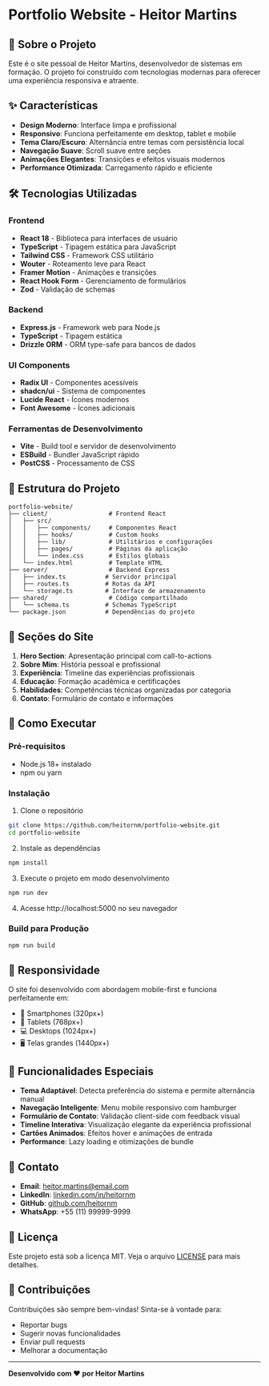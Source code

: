 # Portfolio Website - Heitor Martins

## 🚀 Sobre o Projeto

Este é o site pessoal de Heitor Martins, desenvolvedor de sistemas em formação. O projeto foi construído com tecnologias modernas para oferecer uma experiência responsiva e atraente.

## ✨ Características

- **Design Moderno**: Interface limpa e profissional
- **Responsivo**: Funciona perfeitamente em desktop, tablet e mobile
- **Tema Claro/Escuro**: Alternância entre temas com persistência local
- **Navegação Suave**: Scroll suave entre seções
- **Animações Elegantes**: Transições e efeitos visuais modernos
- **Performance Otimizada**: Carregamento rápido e eficiente

## 🛠️ Tecnologias Utilizadas

### Frontend
- **React 18** - Biblioteca para interfaces de usuário
- **TypeScript** - Tipagem estática para JavaScript
- **Tailwind CSS** - Framework CSS utilitário
- **Wouter** - Roteamento leve para React
- **Framer Motion** - Animações e transições
- **React Hook Form** - Gerenciamento de formulários
- **Zod** - Validação de schemas

### Backend
- **Express.js** - Framework web para Node.js
- **TypeScript** - Tipagem estática
- **Drizzle ORM** - ORM type-safe para bancos de dados

### UI Components
- **Radix UI** - Componentes acessíveis
- **shadcn/ui** - Sistema de componentes
- **Lucide React** - Ícones modernos
- **Font Awesome** - Ícones adicionais

### Ferramentas de Desenvolvimento
- **Vite** - Build tool e servidor de desenvolvimento
- **ESBuild** - Bundler JavaScript rápido
- **PostCSS** - Processamento de CSS

## 📁 Estrutura do Projeto

```
portfolio-website/
├── client/                 # Frontend React
│   ├── src/
│   │   ├── components/     # Componentes React
│   │   ├── hooks/          # Custom hooks
│   │   ├── lib/            # Utilitários e configurações
│   │   ├── pages/          # Páginas da aplicação
│   │   └── index.css       # Estilos globais
│   └── index.html          # Template HTML
├── server/                 # Backend Express
│   ├── index.ts           # Servidor principal
│   ├── routes.ts          # Rotas da API
│   └── storage.ts         # Interface de armazenamento
├── shared/                 # Código compartilhado
│   └── schema.ts          # Schemas TypeScript
└── package.json           # Dependências do projeto
```

## 🎨 Seções do Site

1. **Hero Section**: Apresentação principal com call-to-actions
2. **Sobre Mim**: História pessoal e profissional
3. **Experiência**: Timeline das experiências profissionais
4. **Educação**: Formação acadêmica e certificações
5. **Habilidades**: Competências técnicas organizadas por categoria
6. **Contato**: Formulário de contato e informações

## 🚀 Como Executar

### Pré-requisitos
- Node.js 18+ instalado
- npm ou yarn

### Instalação
1. Clone o repositório
```bash
git clone https://github.com/heitornm/portfolio-website.git
cd portfolio-website
```

2. Instale as dependências
```bash
npm install
```

3. Execute o projeto em modo desenvolvimento
```bash
npm run dev
```

4. Acesse http://localhost:5000 no seu navegador

### Build para Produção
```bash
npm run build
```

## 📱 Responsividade

O site foi desenvolvido com abordagem mobile-first e funciona perfeitamente em:
- 📱 Smartphones (320px+)
- 📱 Tablets (768px+)
- 💻 Desktops (1024px+)
- 🖥️ Telas grandes (1440px+)

## 🎯 Funcionalidades Especiais

- **Tema Adaptável**: Detecta preferência do sistema e permite alternância manual
- **Navegação Inteligente**: Menu mobile responsivo com hamburger
- **Formulário de Contato**: Validação client-side com feedback visual
- **Timeline Interativa**: Visualização elegante da experiência profissional
- **Cartões Animados**: Efeitos hover e animações de entrada
- **Performance**: Lazy loading e otimizações de bundle

## 📧 Contato

- **Email**: heitor.martins@email.com
- **LinkedIn**: [linkedin.com/in/heitornm](https://linkedin.com/in/heitornm)
- **GitHub**: [github.com/heitornm](https://github.com/heitornm)
- **WhatsApp**: +55 (11) 99999-9999

## 📄 Licença

Este projeto está sob a licença MIT. Veja o arquivo [LICENSE](LICENSE) para mais detalhes.

## 🤝 Contribuições

Contribuições são sempre bem-vindas! Sinta-se à vontade para:
- Reportar bugs
- Sugerir novas funcionalidades
- Enviar pull requests
- Melhorar a documentação

---

**Desenvolvido com ❤️ por Heitor Martins**